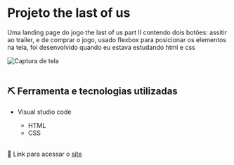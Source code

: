 # Projeto the last of us

Uma landing page do jogo the last of us part II contendo dois botões: assitir ao trailer, e de comprar o jogo,  usado flexbox para posicionar os elementos na tela, foi desenvolvido quando eu estava estudando html e css

![Captura de tela](https://github.com/JoaoVitor2004/landing-page-the-last-of-us/assets/143558833/af27046e-99a9-4fd4-b8ed-6957fa61ed79) <br><br>

## ⛏ Ferramenta e tecnologias utilizadas
- Visual studio code
  
  -  HTML
  - CSS
<br><br>

<p>🔗 Link para acessar o <a href="https://joaovitor2004.github.io/landing-page-the-last-of-us/">site</a></p>
